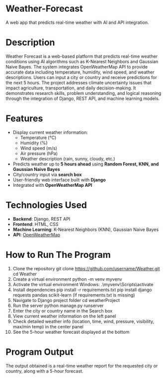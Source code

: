 # Weather-Forecast

A web app that predicts real-time weather with AI and API integration.

# Description

Weather Forecast is a web-based platform that predicts real-time weather conditions using AI algorithms such as K-Nearest Neighbors and Gaussian Naive Bayes. The system integrates OpenWeatherMap API to provide accurate data including temperature, humidity, wind speed, and weather descriptions. Users can input a city or country and receive predictions for the next 5 hours. The project addresses climate uncertainty issues that impact agriculture, transportation, and daily decision-making. It demonstrates research skills, problem understanding, and logical reasoning through the integration of Django, REST API, and machine learning models.

# Features

- Display current weather information:
  - Temperature (°C)  
  - Humidity (%)  
  - Wind speed (m/s)  
  - Air pressure (hPa)  
  - Weather description (rain, sunny, cloudy, etc.)
- Predicts weather up to **5 hours ahead** using **Random Forest, KNN, and Gaussian Naive Bayes**
- City/country input via **search box**
- User-friendly web interface built with **Django**
- Integrated with **OpenWeatherMap API**

# Technologies Used

- **Backend**: Django, REST API  
- **Frontend**: HTML, CSS  
- **Machine Learning**: K-Nearest Neighbors (KNN), Gaussian Naive Bayes  
- **API**: [OpenWeatherMap](https://openweathermap.org/api)

# How to Run The Program

1. Clone the repository
git clone https://github.com/username/Weather.git
cd Weather
2. Create a virtual environment
python -m venv myvenv
3. Activate the virtual environment
Windows:
.\myvenv\Scripts\activate
4. Install dependencies
pip install -r requirements.txt
pip install django requests pandas scikit-learn (if requirements.txt is missing)
5. Navigate to Django project folder
cd weatherProject
6. Run the server
python manage.py runserver
7. Enter the city or country name in the Search box
8. View current weather information on the left panel
9. Check detailed weather info (location, time, wind, pressure, visibility, max/min temp) in the center panel
10. See the 5-hour weather forecast displayed at the bottom

# Program Output

The output obtained is a real-time weather report for the requested city or country, along with a 5-hour forecast.
